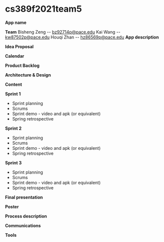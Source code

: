 # cs389f2021team5

**App name**

**Team** 
Bisheng Zeng -- bz92714p@pace.edu
Kai Wang  -- kw87502p@pace.edu
Houqi Zhan -- hz86569p@pace.edu
**App description**

**Idea Proposal**

**Calendar**

**Product Backlog**

**Architecture & Design**

**Content**

**Sprint 1**

* Sprint planning
* Scrums
* Sprint demo - video and apk (or equivalent)
* Spring retrospective

**Sprint 2**

* Sprint planning
* Scrums
* Sprint demo - video and apk (or equivalent)
* Spring retrospective

**Sprint 3** 

* Sprint planning
* Scrums
* Sprint demo - video and apk (or equivalent)
* Spring retrospective

**Final presentation**

**Poster**

**Process description**

**Communications**

**Tools**

